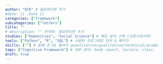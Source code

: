 ```yaml
---
author: "ECK" # 필요하다면 추가
#date: {{ .Date }}
categories: ["framework"]
subcategories: ["letters"]
title: ""
# description: "" 부제목: 필요하다면 추가
studies: ["Humanities", "Social Science"] # 해당 분야 선택 (인문사회과학)
tools: ["Python", "R", "SQL"] # 사용된 프로그래밍 언어 & 패키지
skills: [""] # 발행 전 AI 돌려서 quantitative/qualitative/technical/academic skillset 추출하기
tags: ["Cognitive Framework"] # 세부 분야: book report, lecture, class, 신학, 철학, 법학, 정치학, 경제학, 심리학, 인류학, 언어학, 역사
draft: true
---
```

